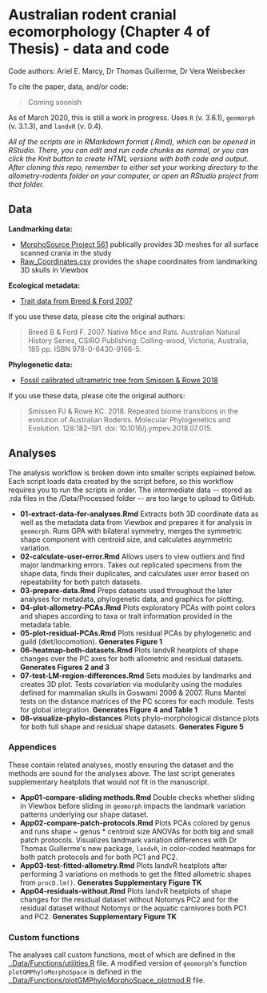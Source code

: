 # Australian rodent cranial ecomorphology (Chapter 4 of Thesis) - data and code
Code authors: Ariel E. Marcy, Dr Thomas Guillerme, Dr Vera Weisbecker

To cite the paper, data, and/or code:
> Coming soonish

As of March 2020, this is still a work in progress. Uses `R` (v. 3.6.1), `geomorph` (v. 3.1.3), and `landvR` (v. 0.4).

*All of the scripts are in RMarkdown format (.Rmd), which can be opened in RStudio. There, you can edit and run code chunks as normal, or you can click the Knit button to create HTML versions with both code and output. After cloning this repo, remember to either set your working directory to the allometry-rodents folder on your computer, or open an RStudio project from that folder.*

## Data
**Landmarking data:**
* [MorphoSource Project 561](https://www.morphosource.org/MyProjects/Dashboard/dashboard/select_project_id/561) publically provides 3D meshes for all surface scanned crania in the study
* [Raw_Coordinates.csv](Data/Raw/Raw_Coord_Data.csv) provides the shape coordinates from landmarking 3D skulls in Viewbox 

**Ecological metadata:**
* [Trait data from Breed & Ford 2007](/Data/Processed/in_ex_traits.csv)

If you use these data, please cite the original authors:
> Breed B & Ford F. 2007. Native Mice and Rats. Australian Natural History Series, CSIRO Publishing: Colling-wood, Victoria, Australia, 185 pp. ISBN 978-0-6430-9166-5.

**Phylogenetic data:**
* [Fossil calibrated ultrametric tree from Smissen & Rowe 2018](/Data/Processed/Smissen-Rowe-2018-concat.tre)

If you use these data, please cite the original authors:
> Smissen PJ & Rowe KC. 2018. Repeated biome transitions in the evolution of Australian Rodents. Molecular Phylogenetics and Evolution. 128:182–191. doi: 10.1016/j.ympev.2018.07.015.
    
## Analyses
The analysis workflow is broken down into smaller scripts explained below. Each script loads data created by the script before, so this workflow requires you to run the scripts in order. The intermediate data -- stored as .rda files in the /Data/Processed folder -- are too large to upload to GitHub. 

* **01-extract-data-for-analyses.Rmd** Extracts both 3D coordinate data as well as the metadata data from Viewbox and prepares it for analysis in `geomorph`. Runs GPA with bilateral symmetry, merges the symmetric shape component with centroid size, and calculates asymmetric variation.
* **02-calculate-user-error.Rmd** Allows users to view outliers and find major landmarking errors. Takes out replicated specimens from the shape data, finds their duplicates, and calculates user error based on repeatability for both patch datasets. 
* **03-prepare-data.Rmd** Preps datasets used throughout the later analyses for metadata, phylogenetic data, and graphics for plotting.
* **04-plot-allometry-PCAs.Rmd** Plots exploratory PCAs with point colors and shapes according to taxa or trait information provided in the metadata table.
* **05-plot-residual-PCAs.Rmd** Plots residual PCAs by phylogenetic and guild (diet/locomotion). **Generates Figure 1**
* **06-heatmap-both-datasets.Rmd** Plots landvR heatplots of shape changes over the PC axes for both allometric and residual datasets. **Generates Figures 2 and 3**
* **07-test-LM-region-differences.Rmd** Sets modules by landmarks and creates 3D plot. Tests covariation via modularity using the modules defined for mammalian skulls in Goswami 2006 & 2007. Runs Mantel tests on the distance matrices of the PC scores for each module. Tests for global integration. **Generates Figure 4 and Table 1**
* **08-visualize-phylo-distances** Plots phylo-morphological distance plots for both full shape and residual shape datasets. **Generates Figure 5**

### Appendices
These contain related analyses, mostly ensuring the dataset and the methods are sound for the analyses above. The last script generates supplementary heatplots that would not fit in the manuscript.

* **App01-compare-sliding methods.Rmd** Double checks whether sliding in Viewbox before sliding in `geomorph` impacts the landmark variation patterns underlying our shape dataset. 
* **App02-compare-patch-protocols.Rmd** Plots PCAs colored by genus and runs shape ~ genus * centroid size ANOVAs for both big and small patch protocols. Visualizes landmark variation differences with Dr Thomas Guillerme's new package, `landvR`, in color-coded heatmaps for both patch protocols and for both PC1 and PC2. 
* **App03-test-fitted-allometry.Rmd** Plots landvR heatplots after performing 3 variations on methods to get the fitted allometric shapes from `procD.lm()`. **Generates Supplementary Figure TK**
* **App04-residuals-without.Rmd** Plots landvR heatplots of shape changes for the residual dataset without Notomys PC2 and for the residual dataset without Notomys or the aquatic carnivores both PC1 and PC2. **Generates Supplementary Figure TK**

### Custom functions
The analyses call custom functions, most of which are defined in the [..Data/Functions/utilities.R](/Data/Functions/utilities.R) file. A modified version of `geomorph`'s function `plotGMPhyloMorphoSpace` is defined in the [..Data/Functions/plotGMPhyloMorphoSpace_plotmod.R](/Data/Functions/plotGMPhyloMorphoSpace_plotmod.R) file.
